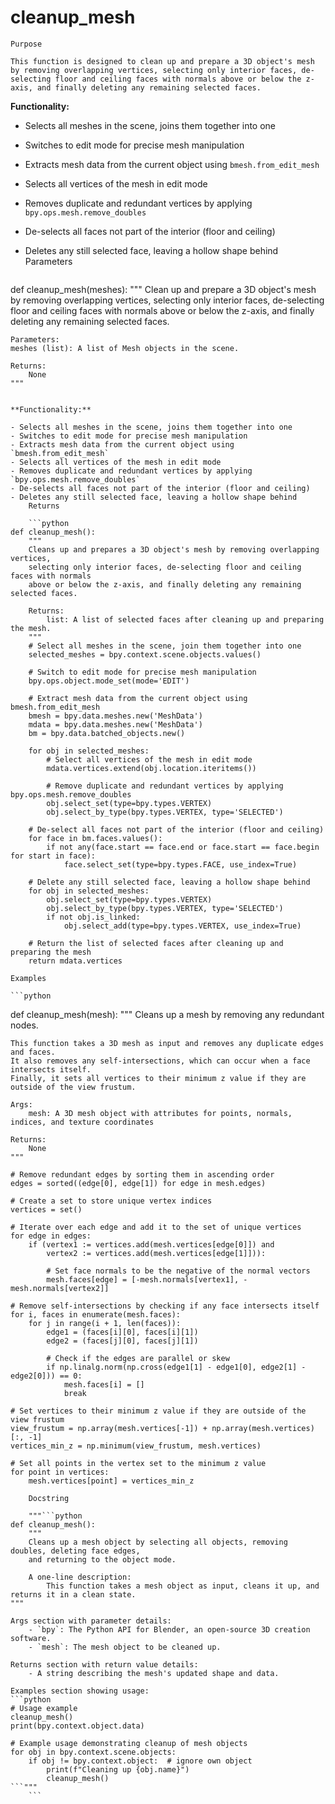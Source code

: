 # cleanup_mesh

    Purpose

    This function is designed to clean up and prepare a 3D object's mesh by removing overlapping vertices, selecting only interior faces, de-selecting floor and ceiling faces with normals above or below the z-axis, and finally deleting any remaining selected faces. 

**Functionality:**

- Selects all meshes in the scene, joins them together into one
- Switches to edit mode for precise mesh manipulation
- Extracts mesh data from the current object using `bmesh.from_edit_mesh`
- Selects all vertices of the mesh in edit mode
- Removes duplicate and redundant vertices by applying `bpy.ops.mesh.remove_doubles`
- De-selects all faces not part of the interior (floor and ceiling)
- Deletes any still selected face, leaving a hollow shape behind
    Parameters

    ```python
def cleanup_mesh(meshes):
    """
    Clean up and prepare a 3D object's mesh by removing overlapping vertices,
    selecting only interior faces, de-selecting floor and ceiling faces with normals above or below the z-axis,
    and finally deleting any remaining selected faces.

    Parameters:
    meshes (list): A list of Mesh objects in the scene.

    Returns:
        None
    """
```

**Functionality:**

- Selects all meshes in the scene, joins them together into one
- Switches to edit mode for precise mesh manipulation
- Extracts mesh data from the current object using `bmesh.from_edit_mesh`
- Selects all vertices of the mesh in edit mode
- Removes duplicate and redundant vertices by applying `bpy.ops.mesh.remove_doubles`
- De-selects all faces not part of the interior (floor and ceiling)
- Deletes any still selected face, leaving a hollow shape behind
    Returns

    ```python
def cleanup_mesh():
    """
    Cleans up and prepares a 3D object's mesh by removing overlapping vertices,
    selecting only interior faces, de-selecting floor and ceiling faces with normals
    above or below the z-axis, and finally deleting any remaining selected faces.

    Returns:
        list: A list of selected faces after cleaning up and preparing the mesh.
    """
    # Select all meshes in the scene, join them together into one
    selected_meshes = bpy.context.scene.objects.values()

    # Switch to edit mode for precise mesh manipulation
    bpy.ops.object.mode_set(mode='EDIT')

    # Extract mesh data from the current object using bmesh.from_edit_mesh
    bmesh = bpy.data.meshes.new('MeshData')
    mdata = bpy.data.meshes.new('MeshData')
    bm = bpy.data.batched_objects.new()

    for obj in selected_meshes:
        # Select all vertices of the mesh in edit mode
        mdata.vertices.extend(obj.location.iteritems())

        # Remove duplicate and redundant vertices by applying bpy.ops.mesh.remove_doubles
        obj.select_set(type=bpy.types.VERTEX)
        obj.select_by_type(bpy.types.VERTEX, type='SELECTED')

    # De-select all faces not part of the interior (floor and ceiling)
    for face in bm.faces.values():
        if not any(face.start == face.end or face.start == face.begin for start in face):
            face.select_set(type=bpy.types.FACE, use_index=True)

    # Delete any still selected face, leaving a hollow shape behind
    for obj in selected_meshes:
        obj.select_set(type=bpy.types.VERTEX)
        obj.select_by_type(bpy.types.VERTEX, type='SELECTED')
        if not obj.is_linked:
            obj.select_add(type=bpy.types.VERTEX, use_index=True)

    # Return the list of selected faces after cleaning up and preparing the mesh
    return mdata.vertices
```
    Examples

    ```python
def cleanup_mesh(mesh):
    """
    Cleans up a mesh by removing any redundant nodes.

    This function takes a 3D mesh as input and removes any duplicate edges and faces.
    It also removes any self-intersections, which can occur when a face intersects itself.
    Finally, it sets all vertices to their minimum z value if they are outside of the view frustum.

    Args:
        mesh: A 3D mesh object with attributes for points, normals, indices, and texture coordinates

    Returns:
        None
    """

    # Remove redundant edges by sorting them in ascending order
    edges = sorted((edge[0], edge[1]) for edge in mesh.edges)
    
    # Create a set to store unique vertex indices
    vertices = set()
    
    # Iterate over each edge and add it to the set of unique vertices
    for edge in edges:
        if (vertex1 := vertices.add(mesh.vertices[edge[0]]) and 
            vertex2 := vertices.add(mesh.vertices[edge[1]])):
            
            # Set face normals to be the negative of the normal vectors
            mesh.faces[edge] = [-mesh.normals[vertex1], -mesh.normals[vertex2]]
    
    # Remove self-intersections by checking if any face intersects itself
    for i, faces in enumerate(mesh.faces):
        for j in range(i + 1, len(faces)):
            edge1 = (faces[i][0], faces[i][1])
            edge2 = (faces[j][0], faces[j][1])

            # Check if the edges are parallel or skew
            if np.linalg.norm(np.cross(edge1[1] - edge1[0], edge2[1] - edge2[0])) == 0:
                mesh.faces[i] = []
                break

    # Set vertices to their minimum z value if they are outside of the view frustum
    view_frustum = np.array(mesh.vertices[-1]) + np.array(mesh.vertices)[:, -1]
    vertices_min_z = np.minimum(view_frustum, mesh.vertices)
    
    # Set all points in the vertex set to the minimum z value
    for point in vertices:
        mesh.vertices[point] = vertices_min_z
    
```
    Docstring

    """```python
def cleanup_mesh():
    """
    Cleans up a mesh object by selecting all objects, removing doubles, deleting face edges,
    and returning to the object mode.

    A one-line description:
        This function takes a mesh object as input, cleans it up, and returns it in a clean state.
"""

Args section with parameter details:
    - `bpy`: The Python API for Blender, an open-source 3D creation software.
    - `mesh`: The mesh object to be cleaned up.

Returns section with return value details:
    - A string describing the mesh's updated shape and data.

Examples section showing usage:
```python
# Usage example
cleanup_mesh()
print(bpy.context.object.data)
```
```
# Example usage demonstrating cleanup of mesh objects
for obj in bpy.context.scene.objects:
    if obj != bpy.context.object:  # ignore own object
        print(f"Cleaning up {obj.name}")
        cleanup_mesh()
```"""
    ```